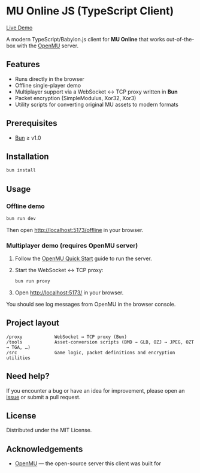 # MU Online JS (TypeScript Client)

[Live Demo](https://mujs.asosnovskiy.com/offline)

A modern TypeScript/Babylon.js client for **MU Online** that works out-of-the-box with the [OpenMU](https://github.com/MUnique/OpenMU) server.

## Features

- Runs directly in the browser
- Offline single-player demo
- Multiplayer support via a WebSocket ↔ TCP proxy written in **Bun**
- Packet encryption (SimpleModulus, Xor32, Xor3)
- Utility scripts for converting original MU assets to modern formats

## Prerequisites

- [Bun](https://bun.sh) ≥ v1.0

## Installation

```bash
bun install
```

## Usage

### Offline demo

```bash
bun run dev
```
Then open <http://localhost:5173/offline> in your browser.

### Multiplayer demo (requires OpenMU server)

1. Follow the [OpenMU Quick Start](https://github.com/MUnique/OpenMU/blob/master/QuickStart.md) guide to run the server.
2. Start the WebSocket ↔ TCP proxy:

   ```bash
   bun run proxy
   ```
3. Open <http://localhost:5173/> in your browser.

You should see log messages from OpenMU in the browser console.

## Project layout

```
/proxy            WebSocket ↔ TCP proxy (Bun)
/tools            Asset-conversion scripts (BMD → GLB, OZJ → JPEG, OZT → TGA, …)
/src              Game logic, packet definitions and encryption utilities
```

## Need help?

If you encounter a bug or have an idea for improvement, please open an [issue](https://github.com/afrokick/muonlinejs/issues) or submit a pull request.

## License

Distributed under the MIT License.

## Acknowledgements

- [OpenMU](https://github.com/MUnique/OpenMU) — the open-source server this client was built for
